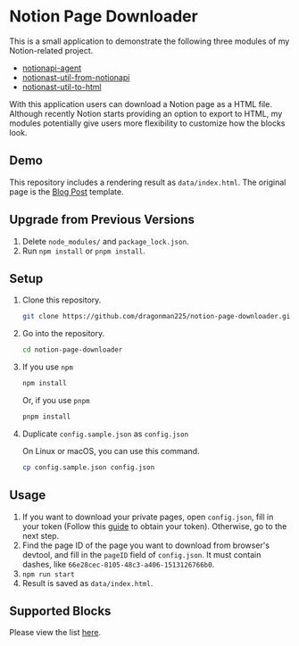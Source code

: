 # Notion Page Downloader

This is a small application to demonstrate the following three modules of my Notion-related project.

* [notionapi-agent](https://github.com/dragonman225/notionapi-agent)
* [notionast-util-from-notionapi](https://github.com/dragonman225/notionast-util-from-notionapi)
* [notionast-util-to-html](https://github.com/dragonman225/notionast-util-to-html)

With this application users can download a Notion page as a HTML file. 
Although recently Notion starts providing an option to export to HTML, my modules potentially give users more flexibility to customize how the blocks look.

## Demo

This repository includes a rendering result as `data/index.html`. The original page is the [Blog Post](<https://www.notion.so/Blog-Post-20f83114dc15488eb5684c8c29821a4b>) template.

## Upgrade from Previous Versions

1. Delete `node_modules/` and `package_lock.json`.
2. Run `npm install` or `pnpm install`.

## Setup

1. Clone this repository.

   ```bash
   git clone https://github.com/dragonman225/notion-page-downloader.git
   ```

2. Go into the repository.
   ```bash
   cd notion-page-downloader
   ```

3. If you use `npm`

   ```bash
   npm install
   ```

   Or, if you use `pnpm`

   ```bash
   pnpm install
   ```

4. Duplicate `config.sample.json` as `config.json`

   On Linux or macOS, you can use this command.

   ```bash
   cp config.sample.json config.json
   ```

## Usage

1. If you want to download your private pages, open `config.json`, fill in your token (Follow this [guide](https://github.com/dragonman225/notionapi-agent/blob/master/docs/obtain_token.md) to obtain your token). Otherwise, go to the next step.
2. Find the page ID of the page you want to download from browser's devtool, and fill in the `pageID` field of `config.json`. It must contain dashes, like `66e28cec-8105-48c3-a406-1513126766b0`.
3. `npm run start`
4. Result is saved as `data/index.html`.

## Supported Blocks

Please view the list [here](https://github.com/dragonman225/notionast-util-to-html).